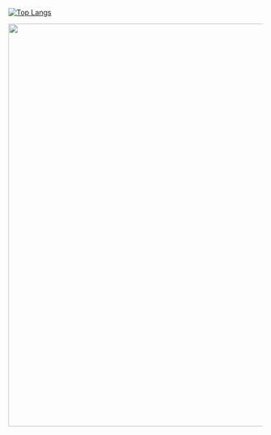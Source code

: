 [![Top Langs](https://github-readme-stats.vercel.app/api/top-langs/?username=GitTOWA&layout=donut)](https://github.com/anuraghazra/github-readme-stats)

<a href="https://github.com/ryo-ma/github-profile-trophy">
  <img width=800 src="https://github-profile-trophy.vercel.app/?username=kmjak&column=5&theme=gruvbox&no-frame=false"/>
</a>
